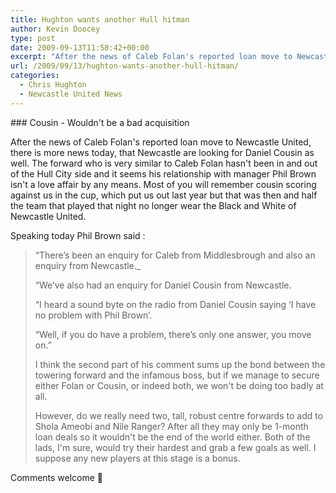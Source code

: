 ```yaml
---
title: Hughton wants another Hull hitman
author: Kevin Doocey
type: post
date: 2009-09-13T11:58:42+00:00
excerpt: "After the news of Caleb Folan's reported loan move to Newcastle United, there is more news today, that Newcastle are.."
url: /2009/09/13/hughton-wants-another-hull-hitman/
categories:
  - Chris Hughton
  - Newcastle United News
---
```


### Cousin - Wouldn't be a bad acquisition

After the news of Caleb Folan's reported loan move to Newcastle United, there is more news today, that Newcastle are looking for Daniel Cousin as well. The forward who is very similar to Caleb Folan hasn't been in and out of the Hull City side and it seems his relationship with manager Phil Brown isn't a love affair by any means. Most of you will remember cousin scoring against us in the cup, which put us out last year but that was then and half the team that played that night no longer wear the Black and White of Newcastle United.

Speaking today Phil Brown said :

> “There’s been an enquiry for Caleb from Middlesbrough and also an enquiry from Newcastle.\_
>
> “We’ve also had an enquiry for Daniel Cousin from Newcastle.</p>
>
> “I heard a sound byte on the radio from Daniel Cousin saying ‘I have no problem with Phil Brown’.
>
> “Well, if you do have a problem, there’s only one answer, you move on.”
>
> I think the second part of his comment sums up the bond between the towering forward and the infamous boss, but if we manage to secure either Folan or Cousin, or indeed both, we won't be doing too badly at all.
>
> However, do we really need two, tall, robust centre forwards to add to Shola Ameobi and Nile Ranger? After all they may only be 1-month loan deals so it wouldn't be the end of the world either. Both of the lads, I'm sure, would try their hardest and grab a few goals as well. I suppose any new players at this stage is a bonus.

Comments welcome 🙂
